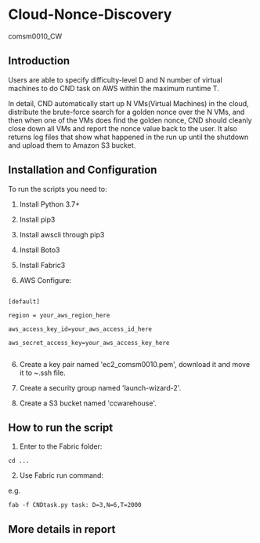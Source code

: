 # Cloud-Nonce-Discovery
 comsm0010_CW

## Introduction

Users are able to specify difficulty-level D and N number of virtual machines to do CND task on AWS within the maximum runtime T.

In detail, CND automatically start up N VMs(Virtual Machines) in the cloud, distribute the brute-force search for a golden nonce over the N VMs, and then when one of the VMs does find the golden nonce, CND should cleanly close down all VMs and report the nonce value back to the user. It also returns log files that show what happened in the run up until the shutdown and upload them to Amazon S3 bucket.

## Installation and Configuration

To run the scripts you need to:

1. Install Python 3.7+

2. Install pip3

3. Install awscli through pip3

4. Install Boto3

5. Install Fabric3

6. AWS Configure:
```

[default]

region = your_aws_region_here

aws_access_key_id=your_aws_access_id_here

aws_secret_access_key=your_aws_access_key_here


```

6. Create a key pair named 'ec2_comsm0010.pem', download it and move it to ~\.ssh file. 


7. Create a security group named 'launch-wizard-2'.


8. Create a S3 bucket named 'ccwarehouse'.


## How to run the script

1. Enter to the Fabric folder:

```
cd ...
```

2. Use Fabric run command:

e.g. 
```
fab -f CNDtask.py task: D=3,N=6,T=2000
```

## More details in report
